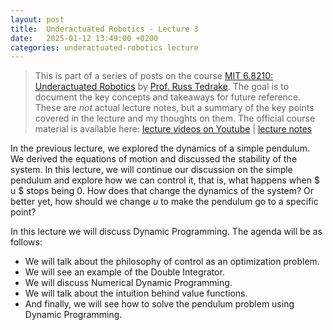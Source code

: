 ```yaml
---
layout: post
title:  Underactuated Robotics - Lecture 3
date:   2025-01-12 13:49:00 +0200
categories: underactuated-robotics lecture
---
```

<script type="text/javascript" id="MathJax-script" async src="https://cdn.jsdelivr.net/npm/mathjax@3/es5/tex-svg.js"></script>

> This is part of a series of posts on the course [MIT 6.8210: Underactuated Robotics](https://underactuated.csail.mit.edu/Spring2024/index.html) by [Prof. Russ Tedrake](https://locomotion.csail.mit.edu/russt.html). The goal is to document the key concepts and takeaways for future reference. These are <i>not</i> actual lecture notes, but a summary of the key points covered in the lecture and my thoughts on them. The official course material is available here: [lecture videos on Youtube](https://www.youtube.com/playlist?list=PLkx8KyIQkMfU5szP43GlE_S1QGSPQfL9s) \| [lecture notes](https://underactuated.csail.mit.edu)

In the previous lecture, we explored the dynamics of a simple pendulum. We derived the equations of motion and discussed the stability of the system. In this lecture, we will continue our discussion on the simple pendulum and explore how we can control it, that is, what happens when $ u $ stops being 0. How does that change the dynamics of the system? Or better yet, how should we change $u$ to make the pendulum go to a specific point?

In this lecture we will discuss Dynamic Programming. The agenda will be as follows:
 - We will talk about the philosophy of control as an optimization problem.
 - We will see an example of the Double Integrator.
 - We will discuss Numerical Dynamic Programming.
 - We will talk about the intuition behind value functions.
 - And finally, we will see how to solve the pendulum problem using Dynamic Programming.

 
